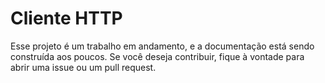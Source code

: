 # Cliente HTTP 

Esse projeto é um trabalho em andamento, e a documentação está sendo construída aos poucos. Se você deseja contribuir, fique à vontade para abrir uma issue ou um pull request.